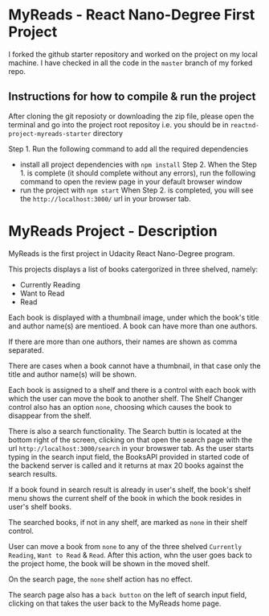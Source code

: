 # MyReads - React Nano-Degree First Project

I forked the github starter repository and worked on the project on my local machine.
I have checked in all the code in the `master` branch of my forked repo. 

## Instructions for how to compile & run the project
After cloning the git reposioty or downloading the zip file, please open the terminal and go into the project root repositoy i.e. you should be in `reactnd-project-myreads-starter` directory

Step 1. Run the following command to add all the required dependencies
* install all project dependencies with `npm install`
Step 2. When the Step 1. is complete (it should complete without any errors), run the following command to open the review page in your default browser window
* run the project with `npm start`
When Step 2. is completed, you will see the `http://localhost:3000/` url in your browser tab.

# MyReads Project - Description 
MyReads is the first project in Udacity React Nano-Degree program.

This projects displays a list of books catergorized in three shelved, namely:
* Currently Reading
* Want to Read
* Read

Each book is displayed with a thumbnail image, under which the book's title and author name(s) are mentioed. A book can have more than one authors.

If there are more than one authors, their names are shown as comma separated. 

There are cases when a book cannot have a thumbnail, in that case only the title and author name(s) will be shown.

Each book is assigned to a shelf and there is a control with each book with which the user can move the book to another shelf. The Shelf Changer control also has an option `none`, choosing which causes the book to disappear from the shelf. 

There is also a search functionality. The Search buttin is located at the bottom right of the screen, clicking on that open the search page with the url `http://localhost:3000/search` in your browswer tab. As the user starts typing in the search input field, the BooksAPI provided in started code of the backend server is called and it returns at max 20 books against the search results. 

If a book found in search result is already in user's shelf, the book's shelf menu shows the current shelf of the book in which the book resides in user's shelf books. 

The searched books, if not in any shelf, are marked as `none` in their shelf control. 

User can move a book from `none` to any of the three shelved `Currently Reading`, `Want to Read` & `Read`. After this action, whn the user goes back to the project home, the book will be shown in the moved shelf. 

On the search page, the `none` shelf action has no effect. 

The search page also has a `back button` on the left of search input field, clicking on that takes the user back to the MyReads home page.
